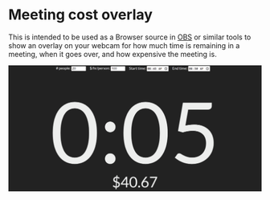 # Meeting cost overlay

This is intended to be used as a Browser source in [OBS](https://obsproject.com/) or similar tools to show an overlay on your webcam for how much time is remaining in a meeting, when it goes over, and how expensive the meeting is.

![preview](meeting-cost-overlay.gif)
